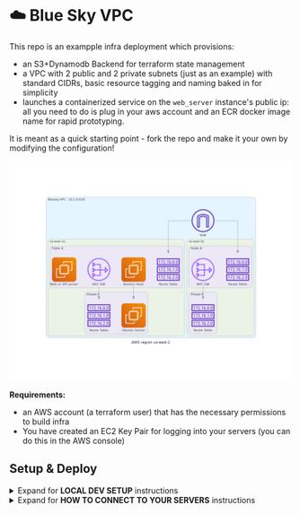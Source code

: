 # :cloud: Blue Sky VPC

This repo is an exampple infra deployment which provisions:

- an S3+Dynamodb Backend for terraform state management
- a VPC with 2 public and 2 private subnets (just as an example) with standard CIDRs, basic resource tagging and naming baked in for simplicity
- launches a containerized service on the `web_server` instance's public ip: all you need to do is plug in your aws account and an ECR docker image name for rapid prototyping.

It is meant as a quick starting point - fork the repo and make it your own by modifying the configuration!

![diagram of vpc](./diagrams/bluesky_vpc.png)

**Requirements:**

- an AWS account (a terraform user) that has the necessary permissions to build infra
- You have created an EC2 Key Pair for logging into your servers (you can do this in the AWS console)

## Setup & Deploy

<details>
  <summary>Expand for <b>LOCAL DEV SETUP</b> instructions </summary>

:warning: All commands are run from the project root directory.
:warning: Infra is split into layers as follows:

- **Layer 0** - S3+DynamoDB Backend Provisioning for Terraform State Management
- **Layer 1** - VPC Network
- **Layer 2** - EC2 Instances (the ubuntu server, web server and bastion host) <== These are mainly examples; feel free to fork the repo and rip out servers / replace servers.

Therefore, if you want to use the provided `Makefile` to issue your terraform commands, suffix every command shown below with `layer=n`, where n is the nth layer. Eg `make tf:validate layer=2`. The alternative is to move into each layer folder and issue your terraform commands there and remember to cd back out when finished.

### After cloning this repo:

- use `.env.example` template to create `.env` file
- modify `.env` file with terraform user's credentials and other variables as needed
- Deploy **Layer 0** - e.g.:
  - `make tf:init layer=0`
    :point_up: if having trouble with creds, try clearing everything with `unset AWS_ACCESS_KEY_ID AWS_SECRET_ACCESS_KEY AWS_SESSION_TOKEN AWS_SECURITY_TOKEN` and re-check you have right key names and values before continuing with debugging the issue.
  - `make tf.format layer=0`
  - `make tf.validate layer=0`
  - `make tf.plan layer=0`
  - `make tf.apply layer=0`
- Deploy **Layer 1** - i.e. same sequence of commands as above, but replace suffix with `layer=1`
- Deploy **Layer 2** - i.e. same sequence of commands as above, but replace suffix with `layer=2`

### Tear Down

Reverse the sequence of deployments:

- `make tf.destroy layer=2`
- `make tf.destroy layer=1`
- `make tf.destroy layer=0` <== only if you want to destroy the state backend as well.

</details>

<details>
  <summary>Expand for <b>HOW TO CONNECT TO YOUR SERVERS</b> instructions </summary>

1. For greatest ease of use:

   - make sure your keypair file is locked down (`chmod 400`)
   - make sure your keypair is available in the folder that you will be in when you attempt ssh.

1. **You need to copy across your key file to your bastion host BEFORE you get into the machine.**
   If you look at the format of the command, it has the same form as the ssh command, in that it requests access into the machine. Requesting access into the machine _when you've already ssh'ed into it_ doesn't make sense, so do this before ssh'ing in:

   - `scp -i <keypair.pem> <keypair.pem> ec2-user@ec2-x-x-x.compute-1.amazonaws.com:~/`

   (:point_up: This deposits your key file into your root directory, for example. You can get the exact hostname for your ec2 instance from your aws mgt console > **EC2 > Instances > (select instance) > Connect** and then go the **ssh tab** in that UX).

1. **Now** you can ssh in to your bastion host, eg:

   - `ssh -i <keypair.pem> ec2-user@ec2-x-x-x.compute-1.amazonaws.com`

1. You can ssh into your private server from your bastion host now, following a similar process, since your keyfile is now on your bastion host: `ssh -i <keypair.pem> ubuntu@x.x.x.x` (again: get your exact hostname from the mgt console).

Once you're sure everything works, you should add your key to your keyring and place it somewhere intelligent so that you can just ssh without specifying it each time or having to make sure you're in a specific directory.

</details>
